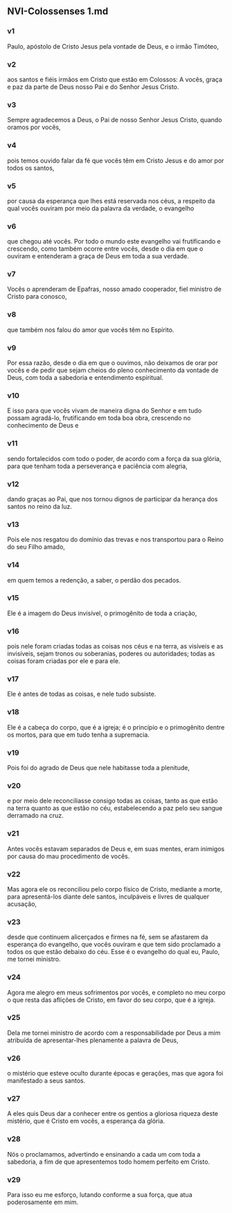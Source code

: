 ## NVI-Colossenses 1.md
### v1
 Paulo, apóstolo de Cristo Jesus pela vontade de Deus, e o irmão Timóteo,
### v2
 aos santos e fiéis irmãos em Cristo que estão em Colossos: A vocês, graça e paz da parte de Deus nosso Pai e do Senhor Jesus Cristo.
### v3
 Sempre agradecemos a Deus, o Pai de nosso Senhor Jesus Cristo, quando oramos por vocês,
### v4
 pois temos ouvido falar da fé que vocês têm em Cristo Jesus e do amor por todos os santos,
### v5
 por causa da esperança que lhes está reservada nos céus, a respeito da qual vocês ouviram por meio da palavra da verdade, o evangelho
### v6
 que chegou até vocês. Por todo o mundo este evangelho vai frutificando e crescendo, como também ocorre entre vocês, desde o dia em que o ouviram e entenderam a graça de Deus em toda a sua verdade.
### v7
 Vocês o aprenderam de Epafras, nosso amado cooperador, fiel ministro de Cristo para conosco,
### v8
 que também nos falou do amor que vocês têm no Espírito.
### v9
 Por essa razão, desde o dia em que o ouvimos, não deixamos de orar por vocês e de pedir que sejam cheios do pleno conhecimento da vontade de Deus, com toda a sabedoria e entendimento espiritual.
### v10
 E isso para que vocês vivam de maneira digna do Senhor e em tudo possam agradá-lo, frutificando em toda boa obra, crescendo no conhecimento de Deus e
### v11
 sendo fortalecidos com todo o poder, de acordo com a força da sua glória, para que tenham toda a perseverança e paciência com alegria,
### v12
 dando graças ao Pai, que nos tornou dignos de participar da herança dos santos no reino da luz.
### v13
 Pois ele nos resgatou do domínio das trevas e nos transportou para o Reino do seu Filho amado,
### v14
 em quem temos a redenção, a saber, o perdão dos pecados.
### v15
 Ele é a imagem do Deus invisível, o primogênito de toda a criação,
### v16
 pois nele foram criadas todas as coisas nos céus e na terra, as visíveis e as invisíveis, sejam tronos ou soberanias, poderes ou autoridades; todas as coisas foram criadas por ele e para ele.
### v17
 Ele é antes de todas as coisas, e nele tudo subsiste.
### v18
 Ele é a cabeça do corpo, que é a igreja; é o princípio e o primogênito dentre os mortos, para que em tudo tenha a supremacia.
### v19
 Pois foi do agrado de Deus que nele habitasse toda a plenitude,
### v20
 e por meio dele reconciliasse consigo todas as coisas, tanto as que estão na terra quanto as que estão no céu, estabelecendo a paz pelo seu sangue derramado na cruz.
### v21
 Antes vocês estavam separados de Deus e, em suas mentes, eram inimigos por causa do mau procedimento de vocês.
### v22
 Mas agora ele os reconciliou pelo corpo físico de Cristo, mediante a morte, para apresentá-los diante dele santos, inculpáveis e livres de qualquer acusação,
### v23
 desde que continuem alicerçados e firmes na fé, sem se afastarem da esperança do evangelho, que vocês ouviram e que tem sido proclamado a todos os que estão debaixo do céu. Esse é o evangelho do qual eu, Paulo, me tornei ministro.
### v24
 Agora me alegro em meus sofrimentos por vocês, e completo no meu corpo o que resta das aflições de Cristo, em favor do seu corpo, que é a igreja.
### v25
 Dela me tornei ministro de acordo com a responsabilidade por Deus a mim atribuída de apresentar-lhes plenamente a palavra de Deus,
### v26
 o mistério que esteve oculto durante épocas e gerações, mas que agora foi manifestado a seus santos.
### v27
 A eles quis Deus dar a conhecer entre os gentios a gloriosa riqueza deste mistério, que é Cristo em vocês, a esperança da glória.
### v28
 Nós o proclamamos, advertindo e ensinando a cada um com toda a sabedoria, a fim de que apresentemos todo homem perfeito em Cristo.
### v29
 Para isso eu me esforço, lutando conforme a sua força, que atua poderosamente em mim.
